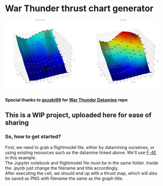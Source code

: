 # War Thunder thrust chart generator

![F-4E thrust chart](https://github.com/Pewkek/War-Thunder-Thrust-Chart/raw/master/F-4E.png)

#### Special thanks to [gszabi99](https://github.com/gszabi99) for [War Thunder Datamine](https://github.com/gszabi99/War-Thunder-Datamine) repo

## This is a WIP project, uploaded here for ease of sharing

### So, how to get started?
First, we need to grab a flightmodel file, either by datamining ourselves, or using existing resources such as the datamine linked above. We'll use [F-4E](https://raw.githubusercontent.com/gszabi99/War-Thunder-Datamine/master/aces.vromfs.bin_u/gamedata/flightmodels/fm/f-4e.blkx) in this example.  
The Jupyter notebook and flightmodel file must be in the same folder. Inside the .ipynb just change the filename and title accordingly.  
After executing the cell, we should end up with a thrust map, which will also be saved as PNG with filename the same as the graph title.
